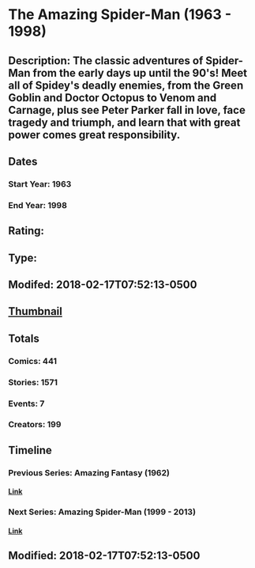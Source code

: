 # The Amazing Spider-Man (1963 - 1998)
## Description: The classic adventures of Spider-Man from the early days up until the 90's! Meet all of Spidey's deadly enemies, from the Green Goblin and Doctor Octopus to Venom and Carnage, plus see Peter Parker fall in love, face tragedy and triumph, and learn that with great power comes great responsibility.
## Dates
### Start Year: 1963
### End Year: 1998
## Rating: 
## Type: 
## Modifed: 2018-02-17T07:52:13-0500
## [Thumbnail](http://i.annihil.us/u/prod/marvel/i/mg/6/30/519ba83268a2b.jpg)
## Totals
### Comics: 441
### Stories: 1571
### Events: 7
### Creators: 199
## Timeline
### Previous Series: Amazing Fantasy (1962)
#### [Link](http://gateway.marvel.com/v1/public/series/2987)
### Next Series: Amazing Spider-Man (1999 - 2013)
#### [Link](http://gateway.marvel.com/v1/public/series/454)
## Modified: 2018-02-17T07:52:13-0500
